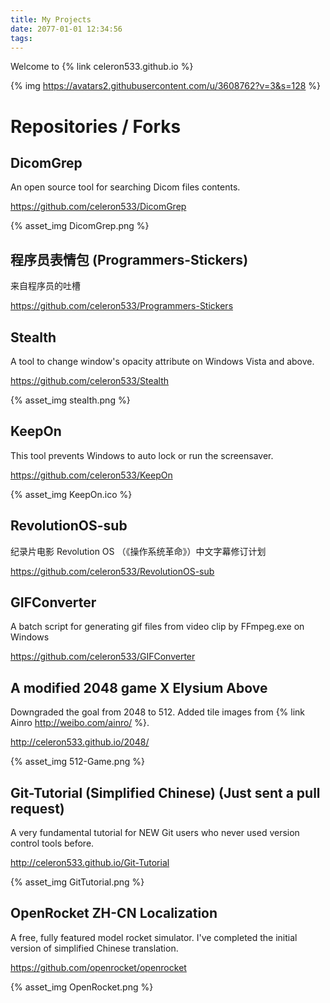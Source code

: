 ```yaml
---
title: My Projects
date: 2077-01-01 12:34:56
tags:
---
```


Welcome to {% link celeron533.github.io %}

{% img https://avatars2.githubusercontent.com/u/3608762?v=3&s=128 %}

# Repositories / Forks

## DicomGrep
An open source tool for searching Dicom files contents.

https://github.com/celeron533/DicomGrep

{% asset_img DicomGrep.png %}


## 程序员表情包 (Programmers-Stickers)
来自程序员的吐槽

https://github.com/celeron533/Programmers-Stickers


## Stealth
A tool to change window's opacity attribute on Windows Vista and above.

https://github.com/celeron533/Stealth

{% asset_img stealth.png %}


## KeepOn
This tool prevents Windows to auto lock or run the screensaver.

https://github.com/celeron533/KeepOn

{% asset_img KeepOn.ico %}

## RevolutionOS-sub
纪录片电影 Revolution OS （《操作系统革命》）中文字幕修订计划

https://github.com/celeron533/RevolutionOS-sub


## GIFConverter
A batch script for generating gif files from video clip by FFmpeg.exe on Windows

https://github.com/celeron533/GIFConverter


## A modified 2048 game X Elysium Above
Downgraded the goal from 2048 to 512. Added tile images from {% link Ainro http://weibo.com/ainro/ %}.

http://celeron533.github.io/2048/

{% asset_img 512-Game.png %}

## Git-Tutorial (Simplified Chinese) (Just sent a pull request)
A very fundamental tutorial for NEW Git users who never used version control tools before.

http://celeron533.github.io/Git-Tutorial

{% asset_img GitTutorial.png %}

## OpenRocket ZH-CN Localization
A free, fully featured model rocket simulator. I've completed the initial version of simplified Chinese translation.

https://github.com/openrocket/openrocket

{% asset_img OpenRocket.png %}